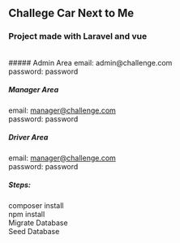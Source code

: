 ## Challege Car Next to Me

### Project made with Laravel and vue
<br>
##### Admin Area
email: admin@challenge.com<br>
password: password<br>

##### Manager Area
email: manager@challenge.com<br>
password: password<br>

##### Driver Area
email: manager@challenge.com<br>
password: password<br>

##### Steps:
composer install <br>
npm install<br>
Migrate Database<br>
Seed Database<br>
